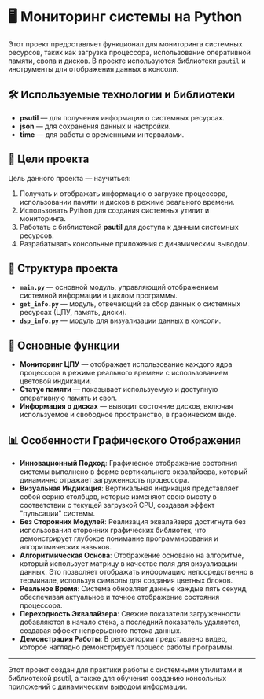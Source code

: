 # 🖥️ Мониторинг системы на Python

Этот проект предоставляет функционал для мониторинга системных ресурсов, таких как загрузка процессора, использование оперативной памяти, свопа и дисков. В проекте используются библиотеки `psutil` и инструменты для отображения данных в консоли.

## 🛠️ Используемые технологии и библиотеки

- **psutil** — для получения информации о системных ресурсах.
- **json** — для сохранения данных и настройки.
- **time** — для работы с временными интервалами.

## 🎯 Цели проекта

Цель данного проекта — научиться:

1. Получать и отображать информацию о загрузке процессора, использовании памяти и дисков в режиме реального времени.
2. Использовать Python для создания системных утилит и мониторинга.
3. Работать с библиотекой **psutil** для доступа к данным системных ресурсов.
4. Разрабатывать консольные приложения с динамическим выводом.

## 📂 Структура проекта

- **`main.py`** — основной модуль, управляющий отображением системной информации и циклом программы.
- **`get_info.py`** — модуль, отвечающий за сбор данных о системных ресурсах (ЦПУ, память, диски).
- **`dsp_info.py`** — модуль для визуализации данных в консоли.

## 🚀 Основные функции

- **Мониторинг ЦПУ** — отображает использование каждого ядра процессора в режиме реального времени с использованием цветовой индикации.
- **Статус памяти** — показывает используемую и доступную оперативную память и своп.
- **Информация о дисках** — выводит состояние дисков, включая используемое и свободное пространство, в графическом виде.

## 📊 Особенности Графического Отображения

- **Инновационный Подход**: Графическое отображение состояния системы выполнено в форме вертикального эквалайзера, который динамично отражает загруженность процессора.
- **Визуальная Индикация**: Вертикальная индикация представляет собой серию столбцов, которые изменяют свою высоту в соответствии с текущей загрузкой CPU, создавая эффект "пульсации" системы.
- **Без Сторонних Модулей**: Реализация эквалайзера достигнута без использования сторонних графических библиотек, что демонстрирует глубокое понимание программирования и алгоритмических навыков.
- **Алгоритмическая Основа**: Отображение основано на алгоритме, который использует матрицу в качестве поля для визуализации данных. Это позволяет отображать информацию непосредственно в терминале, используя символы для создания цветных блоков.
- **Реальное Время**: Система обновляет данные каждые пять секунд, обеспечивая актуальное и точное отображение состояния процессора.
- **Переходность Эквалайзера**: Свежие показатели загруженности добавляются в начало стека, а последний показатель удаляется, создавая эффект непрерывного потока данных.
- **Демонстрация Работы**: В репозитории представлено видео, которое наглядно демонстрирует процесс работы программы.

---

Этот проект создан для практики работы с системными утилитами и библиотекой psutil, а также для обучения созданию консольных приложений с динамическим выводом информации.
